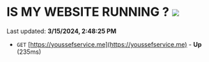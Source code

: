 # IS MY WEBSITE RUNNING ? [![](https://img.shields.io/static/v1?label=Sponsor&message=%E2%9D%A4&logo=GitHub&color=%23fe8e86)](https://github.com/sponsors/<username>)

Last updated: **3/15/2024, 2:48:25 PM**

- `GET` [https://youssefservice.me](https://youssefservice.me) - **Up** (235ms)
